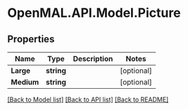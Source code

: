 # OpenMAL.API.Model.Picture
## Properties

Name | Type | Description | Notes
------------ | ------------- | ------------- | -------------
**Large** | **string** |  | [optional] 
**Medium** | **string** |  | [optional] 

[[Back to Model list]](../README.md#documentation-for-models) [[Back to API list]](../README.md#documentation-for-api-endpoints) [[Back to README]](../README.md)

